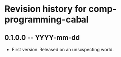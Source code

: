 # Revision history for comp-programming-cabal

## 0.1.0.0 -- YYYY-mm-dd

* First version. Released on an unsuspecting world.

